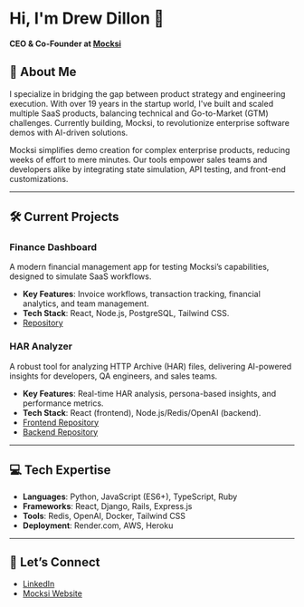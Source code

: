 # Hi, I'm Drew Dillon 👋  
**CEO & Co-Founder at [Mocksi](https://mocksi.ai)**  

## 🚀 About Me  
I specialize in bridging the gap between product strategy and engineering execution. With over 19 years in the startup world, I've built and scaled multiple SaaS products, balancing technical and Go-to-Market (GTM) challenges. Currently building, Mocksi, to revolutionize enterprise software demos with AI-driven solutions.

Mocksi simplifies demo creation for complex enterprise products, reducing weeks of effort to mere minutes. Our tools empower sales teams and developers alike by integrating state simulation, API testing, and front-end customizations.

---

## 🛠️ Current Projects  

### **Finance Dashboard**  
A modern financial management app for testing Mocksi’s capabilities, designed to simulate SaaS workflows.  
- **Key Features**: Invoice workflows, transaction tracking, financial analytics, and team management.  
- **Tech Stack**: React, Node.js, PostgreSQL, Tailwind CSS.  
- [Repository](https://github.com/Mocksi/finance-dashboard/)  

### **HAR Analyzer**  
A robust tool for analyzing HTTP Archive (HAR) files, delivering AI-powered insights for developers, QA engineers, and sales teams.  
- **Key Features**: Real-time HAR analysis, persona-based insights, and performance metrics.  
- **Tech Stack**: React (frontend), Node.js/Redis/OpenAI (backend).  
- [Frontend Repository](https://github.com/Mocksi/har-analyzer-frontend)  
- [Backend Repository](https://github.com/Mocksi/har-analyzer-backend)  

---

## 💻 Tech Expertise  
- **Languages**: Python, JavaScript (ES6+), TypeScript, Ruby  
- **Frameworks**: React, Django, Rails, Express.js  
- **Tools**: Redis, OpenAI, Docker, Tailwind CSS  
- **Deployment**: Render.com, AWS, Heroku  

---

## 🤝 Let’s Connect  
- [LinkedIn](https://www.linkedin.com/in/drewdil/)  
- [Mocksi Website](https://mocksi.ai)  
